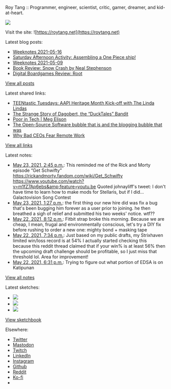 Roy Tang :: Programmer, engineer, scientist, critic, gamer, dreamer, and kid-at-heart.

![](https://roytang.net/static/img/profile.jpg)

Visit the site: ![https://roytang.net](https://roytang.net)

Latest blog posts:

- [Weeknotes 2021-05-16](https://roytang.net/2021/05/weeknotes-2021-05-16/)
- [Saturday Afternoon Activity: Assembling a One Piece ship!](https://roytang.net/2021/05/going-merry-kit/)
- [Weeknotes 2021-05-09](https://roytang.net/2021/05/weeknotes-2021-05-09/)
- [Book Review: Snow Crash by Neal Stephenson](https://roytang.net/2021/05/snow-crash/)
- [Digital Boardgames Review: Root](https://roytang.net/2021/05/root/)

[View all posts](https://roytang.net/blog)

Latest shared links:

- [TEENtastic Tuesdays: AAPI Heritage Month Kick-off with The Linda Lindas](https://roytang.net/2021/05/teentastic-tuesdays-aapi-heritage-month-kick-off-with-the-linda-lindas/)
- [The Strange Story of Dagobert, the “DuckTales” Bandit](https://roytang.net/2021/05/the-strange-story-of-dagobert-the-ducktales-bandit/)
- [Poor in Tech | Meg Elison](https://roytang.net/2021/05/poor-in-tech-meg-elison/)
- [The Open-Source Software bubble that is and the blogging bubble that was](https://roytang.net/2021/05/the-open-source-software-bubble-that-is-and-the-blogging-bubble-that-was/)
- [Why Bad CEOs Fear Remote Work](https://roytang.net/2021/05/why-bad-ceos-fear-remote-work/)

[View all links](https://roytang.net/links)

Latest notes:

- [May 23, 2021, 2:45 p.m.](https://roytang.net/2021/05/1396356641285566466/): This reminded me of the Rick and Morty episode “Get Schwifty” https://rickandmorty.fandom.com/wiki/Get_Schwifty https://www.youtube.com/watch?v=m1fZ7Ap6ebs&amp;feature=youtu.be Quoted johnayliff&#x27;s tweet: I don&#x27;t have time to learn how to make mods for Stellaris, but if I did... Galactovision Song Contest
- [May 23, 2021, 1:27 p.m.](https://roytang.net/2021/05/1396336876928126980/): the first thing our new hire did was fix a bug that&#x27;s been bugging him forever as a user prior to joining. he then breathed a sigh of relief and submitted his two weeks&#x27; notice. wtf??
- [May 22, 2021, 8:12 p.m.](https://roytang.net/2021/05/1396076491021058050/): Fitbit strap broke this morning. Because we are cheap, I mean, frugal and environmentally conscious, let&#x27;s try a DIY fix before rushing to order a new one: mighty bond + masking tape
- [May 22, 2021, 7:34 p.m.](https://roytang.net/2021/05/1939416637ff87849789377e6867dfd6/): Just based on my public drafts, my Strixhaven limited win/loss record is at 54% I actually started checking this because this reddit thread claimed that if your win% is at least 56% then the upcoming draft challenge should be profitable, so I just miss that threshold lol. Area for improvement!
- [May 22, 2021, 6:31 p.m.](https://roytang.net/2021/05/1396051030924619778/): Trying to figure out what portion of EDSA is on Katipunan

[View all notes](https://roytang.net/notes)

Latest sketches:


- ![](https://roytang.net/media/cache/3d/11/3d1197dee3728086f839d031528fe912.jpg)
- ![](https://roytang.net/media/cache/65/60/6560b4b66f30944b1c0a78e3d4416b6a.jpg)
- ![](https://roytang.net/media/cache/46/28/462850b8ffe34d56906ceaaf89cce83b.jpg)

[View sketchbook](https://roytang.net/albums/sketchbook)


Elsewhere:

- [Twitter](https://twitter.com/roytang)
- [Mastodon](https://mastodon.technology/@roytang)
- [Twitch](https://twitch.tv/twitchyroy)
- [LinkedIn](https://www.linkedin.com/in/roytang)
- [Instagram](https://instagram.com/roytang0400)
- [Github](https://github.com/roytang)
- [Reddit](https://reddit.com/u/hungryroy)
- [Ko-fi](https://ko-fi.com/roytang)
- [](mailto:hello@roytang.net)